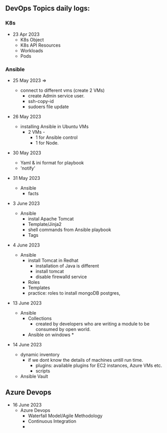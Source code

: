 DevOps Topics daily logs:
-----------------------------
### K8s

* 23 Apr 2023
  * K8s Object
  * K8s API Resources
  * Workloads
  * Pods


### Ansible

* 25 May 2023 =>
  * connect to different vms (create 2 VMs)
    * create Admin service user. 
    * ssh-copy-id
    * sudoers file update


* 26 May 2023
  * installing Ansible in Ubuntu VMs
    * 2 VMs -
      * 1 for Ansible control
      * 1 for Node.

* 30 May 2023
  * Yaml & ini format for playbook
  * 'notify'

* 31 May 2023
  * Ansible
    * facts

* 3 June 2023
  * Ansible
    * instal Apache Tomcat
    * Template/Jinja2
    * shell commands from Ansible playbook
    * Tags

* 4 June 2023
  * Ansible
    * install Tomcat in Redhat
      * installation of Java is different
      * install tomcat
      * disable firewalld service
    * Roles
    * Templates
    * practice: roles to install mongoDB postgres, 

* 13 June 2023
  * Ansible
    * Collections
      * created by developers who are writing a module to be consumed by open world.
    * Ansible on windows
      * 

* 14 June 2023
    * dynamic inventory
      * if we dont know the details of machines untill run time.
        * plugins: available plugins for EC2 instances, Azure VMs etc.
        * scripts
    * Ansible Vault


Azure Devops
----------------


* 16 June 2023
  * Azure Devops
    * Waterfall Model/Agile Methodology
    * Continuous Integration
    * 


